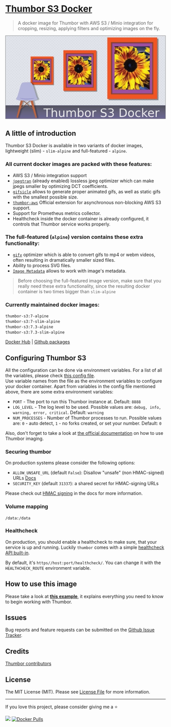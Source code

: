 # [Thumbor S3 Docker](https://github.com/beeyev/thumbor-s3-docker)  
> A docker image for Thumbor with AWS S3 / Minio integration for cropping, resizing, applying filters and optimizing images on the fly.

<p align="center"><a href="https://github.com/beeyev/thumbor-s3-docker"><img src="https://github.com/beeyev/thumbor-s3-docker/raw/master/docs/img/thumbor-s3-docker.jpg"></a></p>

## A little of introduction
Thumbor S3 Docker is available in two variants of docker images, lightweight (slim) - `slim-alpine` and full-featured  - `alpine`.

### All current docker images are packed with these features:
 - AWS S3 / Minio integration support
 - [`jpegtran`](https://thumbor.readthedocs.io/en/stable/jpegtran.html?highlight=Jpegtran#jpegtran) (already enabled) lossless jpeg optimizer which can make jpegs smaller by optimizing DCT coefficients.
 - [`gifsicle`](https://thumbor.readthedocs.io/en/stable/configuration.html?highlight=gifsicle#use-gifsicle-engine) allows to generate proper animated gifs, as well as static gifs with the smallest possible size.
 - [`thumbor-aws`](https://github.com/thumbor/thumbor-aws) Official extension for asynchronous non-blocking AWS S3 support.  
 - Support for Prometheus metrics collector.
 - Healthcheck inside the docker container is already configured, it controls that Thumbor service works properly.

### The full-featured (`alpine`) version contains these extra functionality:  
 - [`gifv`](https://thumbor.readthedocs.io/en/stable/gifv.html) optimizer which is able to convert gifs to mp4 or webm videos, often resulting in dramatically smaller sized files.
 - Ability to process SVG files.
 - [`Image Metadata`](https://thumbor.readthedocs.io/en/stable/metadata.html) allows to work with image's metadata.

> Before choosing the full-featured image version, make sure that you really need these extra functionality, since the resulting docker container is two times bigger than `slim-alpine`

### Currently maintained docker images:  
`thumbor-s3:7-alpine`  
`thumbor-s3:7-slim-alpine`  
`thumbor-s3:7.3-alpine`  
`thumbor-s3:7.3-slim-alpine`
  
[Docker Hub](https://hub.docker.com/r/beeyev/thumbor-s3) | [Github packages](https://github.com/beeyev/thumbor-s3-docker/pkgs/container/thumbor-s3)  


## Configuring Thumbor S3
All the configuration can be done via environment variables. For a list of all the variables, please check [this config file](https://github.com/beeyev/thumbor-s3-docker/raw/master/docker/config/thumbor/thumbor.conf.tpl).  
Use variable names from the file as the environment variables to configure your docker container. 
Apart from variables in the config file mentioned above, there are some extra environment variables:  
 - `PORT` - The port to run this Thumbor instance at. Default: `8888`
 - `LOG_LEVEL` - The log level to be used. Possible values are: `debug, info, warning, error, critical`. Default: `warning`
 - `NUM_PROCESSES` - Number of Thumbor processes to run. Possible values are: `0` - auto detect, `1` - no forks created, or set your number. Default: `0`

Also, don't forget to take a look at [the official documentation](https://thumbor.readthedocs.io/en/latest) on how to use Thumbor imaging.

### Securing thumbor
On production systems please consider the following options:

- `ALLOW_UNSAFE_URL` (default `False`): Disallow "unsafe" (non HMAC-signed) URLs [Docs](https://thumbor.readthedocs.io/en/latest/configuration.html#allow-unsafe-url)
- `SECURITY_KEY` (default `31337`): a shared secret for HMAC-signing URLs

Please check out [HMAC signing](https://thumbor.readthedocs.io/en/latest/security.html) in the docs for more information.

### Volume mapping
`/data:/data`

### Healthcheck
On production, you should enable a healthcheck to make sure, that your service is up and running. Luckily `thumbor` comes with a simple [healthcheck API built-in](https://thumbor.readthedocs.io/en/latest/configuration.html#healthcheck).

By default, it's `https//host:port/healthcheck/`. You can change it with the `HEALTHCHECK_ROUTE` environment variable.

## How to use this image
Please take a look at [**this example**](https://github.com/beeyev/thumbor-s3-docker/tree/master/examples/read-from-S3-cache-to-S3), it explains everything you need to know to begin working with Thumbor.

## Issues
Bug reports and feature requests can be submitted on the [Github Issue Tracker](https://github.com/beeyev/thumbor-s3-docker/issues).

## Credits
[Thumbor contributors](https://github.com/thumbor/thumbor/graphs/contributors)  

## License
The MIT License (MIT). Please see [License File](https://github.com/beeyev/thumbor-s3-docker/raw/master/LICENSE.md) for more information.

---
If you love this project, please consider giving me a ⭐

![](https://visitor-badge.laobi.icu/badge?page_id=beeyev.thumbor-s3-docker) [![Docker Pulls](https://img.shields.io/docker/pulls/beeyev/thumbor-s3)](https://hub.docker.com/r/beeyev/thumbor-s3)
